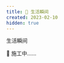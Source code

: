 ```yaml
---
title: 🏡 生活瞬间
created: 2023-02-10
hidden: true
---
```


<TitleWithEmoji emoji="🏡" special>生活瞬间</TitleWithEmoji>

🚧 施工中……

